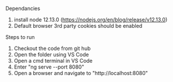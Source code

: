Dependancies
1. install node 12.13.0 (https://nodejs.org/en/blog/release/v12.13.0)
2. Default browser 3rd party cookies should be enabled

Steps to run
1. Checkout the code from git hub
2. Open the folder using VS Code
3. Open a cmd terminal in VS Code
4. Enter "ng serve --port 8080"
5. Open a browser and navigate to "http://localhost:8080"
